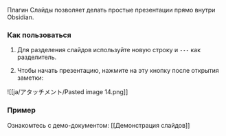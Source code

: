 Плагин Слайды позволяет делать простые презентации прямо внутри Obsidian.

### Как пользоваться

1. Для разделения слайдов используйте новую строку и `---` как разделитель.

2. Чтобы начать презентацию, нажмите на эту кнопку после открытия заметки:

![[ja/アタッチメント/Pasted image 14.png]]

### Пример

Ознакомтесь с демо-документом: [[Демонстрация слайдов]]
